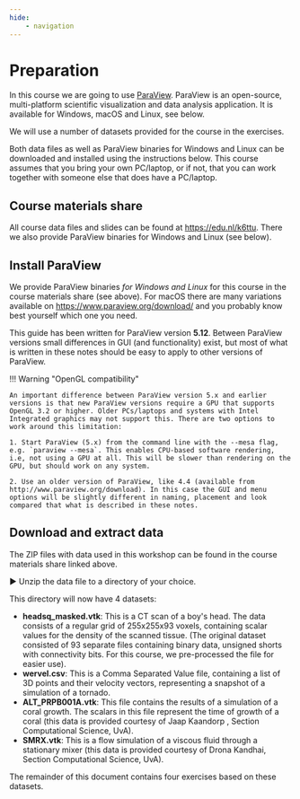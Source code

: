 ```yaml
---
hide:
    - navigation
---
```


# Preparation

In this course we are going to use [ParaView](https://www.paraview.org). ParaView is an open-source, multi-platform scientific visualization and data analysis application. It is available for Windows, macOS and Linux, see below.

We will use a number of datasets provided for the course in the exercises.

Both data files as well as ParaView binaries for Windows and Linux can be downloaded and installed using the instructions below. This course assumes that you bring your own PC/laptop, or if not, that you can work together with someone else that does have a PC/laptop.

## Course materials share

All course data files and slides can be found at https://edu.nl/k6ttu. There we also provide ParaView binaries for Windows and Linux (see below).

## Install ParaView

We provide ParaView binaries *for Windows and Linux* for this course in the course materials share (see above). For macOS there are many variations available on https://www.paraview.org/download/ and you probably know best yourself which one you need.

This guide has been written for ParaView version **5.12**. Between ParaView versions small differences in GUI (and functionality) exist, but most of what is written in these notes should be easy to apply to other versions of ParaView. 

!!! Warning "OpenGL compatibility"

    An important difference between ParaView version 5.x and earlier versions is that new ParaView versions require a GPU that supports OpenGL 3.2 or higher. Older PCs/laptops and systems with Intel Integrated graphics may not support this. There are two options to work around this limitation:

    1. Start ParaView (5.x) from the command line with the --mesa flag, e.g. `paraview --mesa`. This enables CPU-based software rendering, i.e, not using a GPU at all. This will be slower than rendering on the GPU, but should work on any system.

    2. Use an older version of ParaView, like 4.4 (available from http://www.paraview.org/download). In this case the GUI and menu options will be slightly different in naming, placement and look compared that what is described in these notes.


## Download and extract data

The ZIP files with data used in this workshop can be found in the course materials share linked above.

▶ Unzip the data file to a directory of your choice. 

This directory will now have 4 datasets:

* __headsq_masked.vtk__: This is a CT scan of a boy's head. The data consists of a regular grid of 255x255x93 voxels, containing scalar values for the density of the scanned tissue. (The original dataset consisted of 93 separate files containing binary data, unsigned shorts with connectivity bits. For this course, we pre-processed the file for easier use).
* __wervel.csv__: This is a Comma Separated Value file, containing a list of 3D points and their velocity vectors, representing a snapshot of a simulation of a tornado. 
* __ALT_PRPB001A.vtk__: This file contains the results of a simulation of a coral growth. The scalars in this file represent the time of growth of a coral (this data is provided courtesy of Jaap Kaandorp , Section Computational Science, UvA).
* __SMRX.vtk__: This is a flow simulation of a viscous fluid through a stationary mixer (this data is provided courtesy of Drona Kandhai, Section Computational Science, UvA).

The remainder of this document contains four exercises based on these datasets.